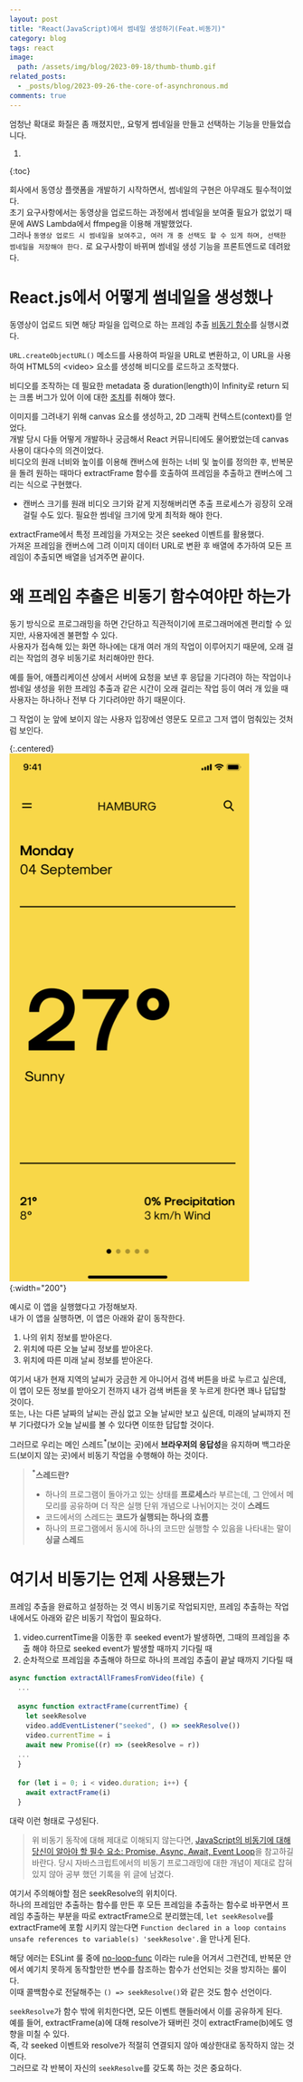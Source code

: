 ```yaml
---
layout: post
title: "React(JavaScript)에서 썸네일 생성하기(Feat.비동기)"
category: blog
tags: react
image:
  path: /assets/img/blog/2023-09-18/thumb-thumb.gif
related_posts:
  - _posts/blog/2023-09-26-the-core-of-asynchronous.md
comments: true
---
```


엄청난 확대로 화질은 좀 깨졌지만,, 요렇게 썸네일을 만들고 선택하는 기능을 만들었습니다.

1. 
{:toc}

회사에서 동영상 플랫폼을 개발하기 시작하면서, 썸네일의 구현은 아무래도 필수적이었다.  
초기 요구사항에서는 동영상을 업로드하는 과정에서 썸네일을 보여줄 필요가 없었기 때문에 AWS Lambda에서 ffmpeg을 이용해 개발했었다.  
그러나 `동영상 업로드 시 썸네일을 보여주고, 여러 개 중 선택도 할 수 있게 하며, 선택한 썸네일을 저장해야 한다.` 로 요구사항이 바뀌며 썸네일 생성 기능을 프론트엔드로 데려왔다.

# React.js에서 어떻게 썸네일을 생성했나

동영상이 업로드 되면 해당 파일을 입력으로 하는 프레임 추출 [비동기 함수](http://localhost:4000/blog/2023-09-18-thumbnail-devlog/#%EC%99%9C-%ED%94%84%EB%A0%88%EC%9E%84-%EC%B6%94%EC%B6%9C%EC%9D%80-%EB%B9%84%EB%8F%99%EA%B8%B0-%ED%95%A8%EC%88%98%EC%97%AC%EC%95%BC%EB%A7%8C-%ED%95%98%EB%8A%94%EA%B0%80)를 실행시켰다.

`URL.createObjectURL()` 메소드를 사용하여 파일을 URL로 변환하고, 이 URL을 사용하여 HTML5의 \<video\> 요소를 생성해 비디오를 로드하고 조작했다.

비디오를 조작하는 데 필요한 metadata 중 duration(length)이 Infinity로 return 되는 크롬 버그가 있어 이에 대한 [조치](https://stackoverflow.com/questions/38443084/how-can-i-add-predefined-length-to-audio-recorded-from-mediarecorder-in-chrome/39971175#39971175)를 취해야 했다.

이미지를 그려내기 위해 canvas 요소를 생성하고, 2D 그래픽 컨텍스트(context)를 얻었다.  
개발 당시 다들 어떻게 개발하나 궁금해서 React 커뮤니티에도 물어봤었는데 canvas 사용이 대다수의 의견이었다.  
비디오의 원래 너비와 높이를 이용해 캔버스에 원하는 너비 및 높이를 정의한 후, 반복문을 돌려 원하는 때마다 extractFrame 함수를 호출하여 프레임을 추출하고 캔버스에 그리는 식으로 구현했다.

- 캔버스 크기를 원래 비디오 크기와 같게 지정해버리면 추출 프로세스가 굉장히 오래걸릴 수도 있다. 필요한 썸네일 크기에 맞게 최적화 해야 한다.

extractFrame에서 특정 프레임을 가져오는 것은 seeked 이벤트를 활용했다.  
가져온 프레임을 캔버스에 그려 이미지 데이터 URL로 변환 후 배열에 추가하여 모든 프레임이 추출되면 배열을 넘겨주면 끝이다.

# 왜 프레임 추출은 비동기 함수여야만 하는가

동기 방식으로 프로그래밍을 하면 간단하고 직관적이기에 프로그래머에겐 편리할 수 있지만, 사용자에겐 불편할 수 있다.  
사용자가 접속해 있는 화면 하나에는 대개 여러 개의 작업이 이루어지기 때문에, 오래 걸리는 작업의 경우 비동기로 처리해야만 한다.

예를 들어, 애플리케이션 상에서 서버에 요청을 보낸 후 응답을 기다려야 하는 작업이나 썸네일 생성을 위한 프레임 추출과 같은 시간이 오래 걸리는 작업 등이 여러 개 있을 때 사용자는 하나하나 전부 다 기다려야만 하기 때문이다.

그 작업이 눈 앞에 보이지 않는 사용자 입장에선 영문도 모르고 그저 앱이 멈춰있는 것처럼 보인다.

{:.centered}
![Weather App](/assets/img/blog/2023-09-18/weather-app.png){:width="200"}

예시로 이 앱을 실행했다고 가정해보자.  
내가 이 앱을 실행하면, 이 앱은 아래와 같이 동작한다.

1. 나의 위치 정보를 받아온다.
2. 위치에 따른 오늘 날씨 정보를 받아온다.
3. 위치에 따른 미래 날씨 정보를 받아온다.

여기서 내가 현재 지역의 날씨가 궁금한 게 아니어서 검색 버튼을 바로 누르고 싶은데, 이 앱이 모든 정보를 받아오기 전까지 내가 검색 버튼을 못 누르게 한다면 꽤나 답답할 것이다.  
또는, 나는 다른 날짜의 날씨는 관심 없고 오늘 날씨만 보고 싶은데, 미래의 날씨까지 전부 기다렸다가 오늘 날씨를 볼 수 있다면 이또한 답답할 것이다.

그러므로 우리는 메인 스레드<sup>\*</sup>(보이는 곳)에서 **브라우저의 응답성**을 유지하며 백그라운드(보이지 않는 곳)에서 비동기 작업을 수행해야 하는 것이다.

> **<sup>\*</sup>스레드란?**
>
> - 하나의 프로그램이 돌아가고 있는 상태를 <b>프로세스</b>라 부르는데, 그 안에서 메모리를 공유하며 더 작은 실행 단위 개념으로 나뉘어지는 것이 <b>스레드</b>
> - 코드에서의 스레드는 <b>코드가 실행되는 하나의 흐름</b>
> - 하나의 프로그램에서 동시에 하나의 코드만 실행할 수 있음을 나타내는 말이 <b>싱글 스레드</b>

# 여기서 비동기는 언제 사용됐는가

프레임 추출을 완료하고 설정하는 것 역시 비동기로 작업되지만, 프레임 추출하는 작업 내에서도 아래와 같은 비동기 작업이 필요하다.

1. video.currentTime을 이동한 후 seeked event가 발생하면, 그때의 프레임을 추출 해야 하므로 seeked event가 발생할 때까지 기다릴 때
2. 순차적으로 프레임을 추출해야 하므로 하나의 프레임 추출이 끝날 때까지 기다릴 때

```jsx
async function extractAllFramesFromVideo(file) {
  ...

  async function extractFrame(currentTime) {
    let seekResolve
    video.addEventListener("seeked", () => seekResolve())
    video.currentTime = i
    await new Promise((r) => (seekResolve = r))
  ...
  }

  for (let i = 0; i < video.duration; i++) {
    await extractFrame(i)
  }
```

대략 이런 형태로 구성된다.

> 위 비동기 동작에 대해 제대로 이해되지 않는다면,
> <a class="heading flip-title" href="/blog/2023-09-26-the-core-of-asynchronous/">JavaScript의 비동기에 대해 당신이 알아야 할 필수 요소: Promise, Async, Await, Event Loop</a>을 참고하길 바란다.
> 당시 자바스크립트에서의 비동기 프로그래밍에 대한 개념이 제대로 잡혀있지 않아 공부 했던 기록을 위 글에 남겼다.

여기서 주의해야할 점은 seekResolve의 위치이다.  
하나의 프레임만 추출하는 함수를 만든 후 모든 프레임을 추출하는 함수로 바꾸면서 프레임 추출하는 부분을 따로 extractFrame으로 분리했는데, `let seekResolve`를 extractFrame에 포함 시키지 않는다면 `Function declared in a loop contains unsafe references to variable(s) 'seekResolve'.`을 만나게 된다.

해당 에러는 ESLint 룰 중에 [no-loop-func](https://eslint.org/docs/latest/rules/no-loop-func) 이라는 rule을 어겨서 그런건데, 반복문 안에서 예기치 못하게 동작할만한 변수를 참조하는 함수가 선언되는 것을 방지하는 룰이다.  
이때 콜백함수로 전달해주는 `() => seekResolve()`와 같은 것도 함수 선언이다.

`seekResolve`가 함수 밖에 위치한다면, 모든 이벤트 핸들러에서 이를 공유하게 된다.  
예를 들어, extractFrame(a)에 대해 resolve가 돼버린 것이 extractFrame(b)에도 영향을 미칠 수 있다.  
즉, 각 seeked 이벤트와 resolve가 적절히 연결되지 않아 예상한대로 동작하지 않는 것이다.  
그러므로 각 반복이 자신의 `seekResolve`를 갖도록 하는 것은 중요하다.
